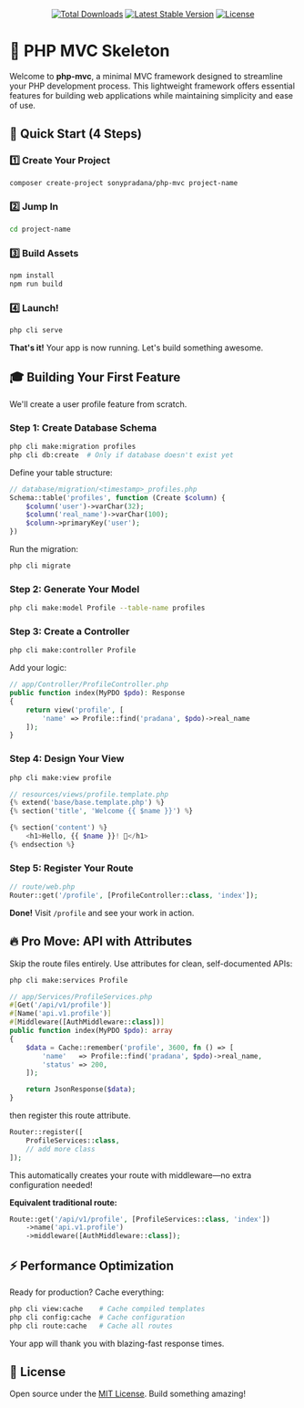 <p align="center">
<a href="https://packagist.org/packages/sonypradana/php-mvc"><img src="https://img.shields.io/packagist/dt/sonypradana/php-mvc" alt="Total Downloads"></a>
<a href="https://packagist.org/packages/sonypradana/php-mvc"><img src="https://img.shields.io/packagist/v/sonypradana/php-mvc" alt="Latest Stable Version"></a>
<a href="https://packagist.org/packages/sonypradana/php-mvc"><img src="https://img.shields.io/packagist/l/sonypradana/php-mvc" alt="License"></a>
</p>

# 🚀 PHP MVC Skeleton
Welcome to **php-mvc**, a minimal MVC framework designed to streamline your PHP development process. This lightweight framework offers essential features for building web applications while maintaining simplicity and ease of use.

## 🎯 Quick Start (4 Steps)

### 1️⃣ Create Your Project
```bash
composer create-project sonypradana/php-mvc project-name
```

### 2️⃣ Jump In
```bash
cd project-name
```

### 3️⃣ Build Assets
```bash
npm install
npm run build
```

### 4️⃣ Launch!
```bash
php cli serve
```

**That's it!** Your app is now running. Let's build something awesome.


## 🎓 Building Your First Feature

We'll create a user profile feature from scratch.

### Step 1: Create Database Schema
```bash
php cli make:migration profiles
php cli db:create  # Only if database doesn't exist yet
```

Define your table structure:
```php
// database/migration/<timestamp>_profiles.php
Schema::table('profiles', function (Create $column) {
    $column('user')->varChar(32);
    $column('real_name')->varChar(100);
    $column->primaryKey('user');
})
```

Run the migration:
```bash
php cli migrate
```

### Step 2: Generate Your Model
```bash
php cli make:model Profile --table-name profiles
```

### Step 3: Create a Controller
```bash
php cli make:controller Profile
```

Add your logic:
```php
// app/Controller/ProfileController.php
public function index(MyPDO $pdo): Response
{
    return view('profile', [
        'name' => Profile::find('pradana', $pdo)->real_name
    ]);
}
```

### Step 4: Design Your View
```bash
php cli make:view profile
```

```php
// resources/views/profile.template.php
{% extend('base/base.template.php') %}
{% section('title', 'Welcome {{ $name }}') %}

{% section('content') %}
    <h1>Hello, {{ $name }}! 👋</h1>
{% endsection %}
```

### Step 5: Register Your Route
```php
// route/web.php
Router::get('/profile', [ProfileController::class, 'index']);
```

**Done!** Visit `/profile` and see your work in action.


## 🔥 Pro Move: API with Attributes

Skip the route files entirely. Use attributes for clean, self-documented APIs:

```bash
php cli make:services Profile
```

```php
// app/Services/ProfileServices.php
#[Get('/api/v1/profile')]
#[Name('api.v1.profile')]
#[Middleware([AuthMiddleware::class])]
public function index(MyPDO $pdo): array
{
    $data = Cache::remember('profile', 3600, fn () => [
        'name'   => Profile::find('pradana', $pdo)->real_name,
        'status' => 200,
    ]);

    return JsonResponse($data);
}
```
then register this route attribute.
```php
Router::register([
    ProfileServices::class,
    // add more class
]);
```

This automatically creates your route with middleware—no extra configuration needed!

**Equivalent traditional route:**
```php
Route::get('/api/v1/profile', [ProfileServices::class, 'index'])
    ->name('api.v1.profile')
    ->middleware([AuthMiddleware::class]);
```

## ⚡ Performance Optimization

Ready for production? Cache everything:

```bash
php cli view:cache    # Cache compiled templates
php cli config:cache  # Cache configuration
php cli route:cache   # Cache all routes
```

Your app will thank you with blazing-fast response times.

## 📄 License

Open source under the [MIT License](https://opensource.org/licenses/MIT). Build something amazing!
